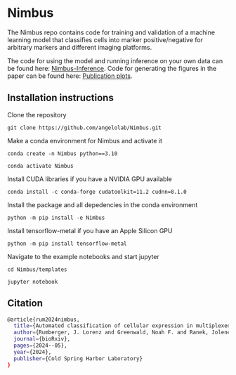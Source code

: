 # Nimbus

The Nimbus repo contains code for training and validation of a machine learning model that classifies cells into marker positive/negative for arbitrary markers and different imaging platforms.

The code for using the model and running inference on your own data can be found here: [Nimbus-Inference](https://github.com/angelolab/Nimbus-Inference). Code for generating the figures in the paper can be found here: [Publication plots](https://github.com/angelolab/publications/tree/main/2024-Rumberger_Greenwald_etal_Nimbus).

## Installation instructions

Clone the repository

`git clone https://github.com/angelolab/Nimbus.git`


Make a conda environment for Nimbus and activate it

`conda create -n Nimbus python==3.10`

`conda activate Nimbus`

Install CUDA libraries if you have a NVIDIA GPU available 

`conda install -c conda-forge cudatoolkit=11.2 cudnn=8.1.0`

Install the package and all depedencies in the conda environment

`python -m pip install -e Nimbus`

Install tensorflow-metal if you have an Apple Silicon GPU

`python -m pip install tensorflow-metal`

Navigate to the example notebooks and start jupyter

`cd Nimbus/templates`

`jupyter notebook`

## Citation

```bash
@article{rum2024nimbus,
  title={Automated classification of cellular expression in multiplexed imaging data with Nimbus},
  author={Rumberger, J. Lorenz and Greenwald, Noah F. and Ranek, Jolene S. and Boonrat, Potchara and Walker, Cameron and Franzen, Jannik and Varra, Sricharan Reddy and Kong, Alex and Sowers, Cameron and Liu, Candace C. and Averbukh, Inna and Piyadasa, Hadeesha and Vanguri, Rami and Nederlof, Iris and Wang, Xuefei Julie and Van Valen, David and Kok, Marleen and Hollman, Travis J. and Kainmueller, Dagmar and Angelo, Michael},
  journal={bioRxiv},
  pages={2024--05},
  year={2024},
  publisher={Cold Spring Harbor Laboratory}
}
```
